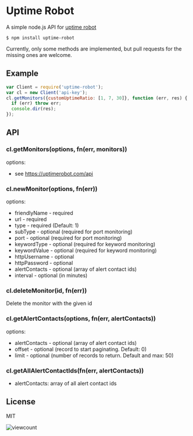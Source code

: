 # Uptime Robot

  A simple node.js API for [uptime robot](http://uptimerobot.com/api)

    $ npm install uptime-robot

  Currently, only some methods are implemented, but pull requests for the missing ones are welcome.

## Example

```javascript
var Client = require('uptime-robot');
var cl = new Client('api-key');
cl.getMonitors({customUptimeRatio: [1, 7, 30]}, function (err, res) {
  if (err) throw err;
  console.dir(res);
});
```

## API

### cl.getMonitors(options, fn(err, monitors))

options:

 - see https://uptimerobot.com/api

### cl.newMonitor(options, fn(err))

options:

 - friendlyName - required
 - url - required
 - type - required (Default: 1)
 - subType - optional (required for port monitoring)
 - port - optional (required for port monitoring)
 - keywordType - optional (required for keyword monitoring)
 - keywordValue - optional (required for keyword monitoring)
 - httpUsername - optional
 - httpPassword - optional
 - alertContacts - optional (array of alert contact ids)
 - interval - optional (in minutes)

### cl.deleteMonitor(id, fn(err))

Delete the monitor with the given id


### cl.getAlertContacts(options, fn(err, alertContacts))

options:

 - alertContacts - optional (array of alert contact ids)
 - offset - optional (record to start paginating. Default: 0)
 - limit - optional (number of records to return. Default and max: 50)


### cl.getAllAlertContactIds(fn(err, alertContacts))

- alertContacts: array of all alert contact ids

## License

  MIT

![viewcount](https://viewcount.jepso.com/count/forbeslindesay/uptime-robot.png)